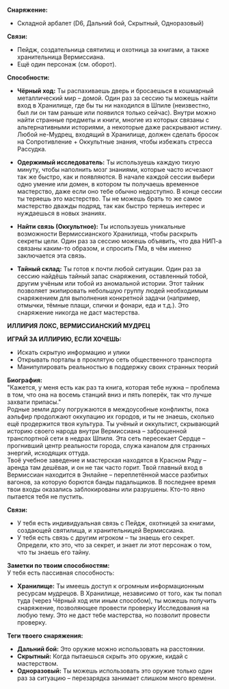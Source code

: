 **Снаряжение:**  
- Складной арбалет (D6, Дальний бой, Скрытный, Одноразовый)

**Связи:**  
- Пейдж, создательница святилищ и охотница за книгами, а также хранительница Вермиссиана.  
- Ещё один персонаж (см. оборот).

**Способности:**

- **Чёрный ход:** Ты распахиваешь дверь и бросаешься в кошмарный металлический мир – домой. Один раз за сессию ты можешь найти вход в Хранилище, где бы ты ни находился в Шпиле (неизвестно, был ли он там раньше или появился только сейчас). Внутри можно найти странные предметы и книги, многие из которых связаны с альтернативными историями, а некоторые даже раскрывают истину. Любой не-Мудрец, входящий в Хранилище, должен сделать бросок на Сопротивление + Оккультные знания, чтобы избежать стресса Рассудка.
  
- **Одержимый исследователь:** Ты используешь каждую тихую минуту, чтобы наполнить мозг знаниями, которые часто исчезают так же быстро, как и появляются. В начале каждой сессии выбери одно умение или домен, в котором ты получаешь временное мастерство, даже если оно тебе обычно недоступно. В конце сессии ты теряешь это мастерство. Ты не можешь брать то же самое мастерство дважды подряд, так как быстро теряешь интерес и нуждаешься в новых знаниях.

- **Найти связь (Оккультное):** Ты используешь уникальные возможности Вермиссианского Хранилища, чтобы раскрыть секреты цели. Один раз за сессию можешь объявить, что два НИП-а связаны каким-то образом, и спросить ГМа, в чём именно заключается эта связь.

- **Тайный склад:** Ты готов к почти любой ситуации. Один раз за сессию найдёшь тайный запас снаряжения, оставленный тобой, другим учёным или тобой из аномальной истории. Этот тайник позволяет экипировать небольшую группу людей необходимым снаряжением для выполнения конкретной задачи (например, отмычки, тёмные плащи, спички и фонари, еда и т.д.). Это снаряжение никогда не даст мастерства.

**ИЛЛИРИЯ ЛОКС, ВЕРМИССИАНСКИЙ МУДРЕЦ**

**ИГРАЙ ЗА ИЛЛИРИЮ, ЕСЛИ ХОЧЕШЬ:**
- Искать скрытую информацию и улики  
- Открывать порталы в проклятую сеть общественного транспорта  
- Манипулировать реальностью в поддержку своих странных теорий

**Биография:**  
"Кажется, у меня есть как раз та книга, которая тебе нужна – проблема в том, что она на восемь станций вниз и пять поперёк, так что лучше захвати припасы."  
Родные земли дроу погружаются в междоусобные конфликты, пока аэльфир продолжают оккупацию их городов, и ты не знаешь, сколько ещё продержится твоя культура. Ты учёный и оккультист, скрывающий историю своего народа внутри Вермиссиана – заброшенной транспортной сети в недрах Шпиля. Эта сеть пересекает Сердце – прогнивший центр реальности города, служа каналом для странных энергий, исходящих оттуда.  
Твоё учебное заведение и мастерская находятся в Красном Ряду – аренда там дешёвая, и он не так часто горит. Твой главный вход в Вермиссиан находится в Энлайне – переплетённой массе разбитых вагонов, за которую борются банды падальщиков. В последнее время твои входы оказались заблокированы или разрушены. Кто-то явно пытается тебя не пустить.

**Связи:**  
- У тебя есть индивидуальная связь с Пейдж, охотницей за книгами, создающей святилища, и хранительницей Вермиссиана.  
- У тебя есть связь с другим игроком – ты знаешь его секрет. Определи, кто это, что за секрет, и знает ли этот персонаж о том, что ты знаешь его тайну.

**Заметки по твоим способностям:**  
У тебя есть пассивная способность:

- **Хранилище:** Ты имеешь доступ к огромным информационным ресурсам мудрецов. В Хранилище, независимо от того, как ты попал туда (через Чёрный ход или иным способом), ты можешь получить снаряжение, позволяющее провести проверку Исследования на любую тему. Это не даст тебе мастерства, но позволит провести проверку.

**Теги твоего снаряжения:**  
- **Дальний бой:** Это оружие можно использовать на расстоянии.  
- **Скрытный:** Когда пытаешься скрыть это оружие, кидай с мастерством.  
- **Одноразовый:** Ты можешь использовать это оружие только один раз за ситуацию – перезарядка занимает слишком много времени.
